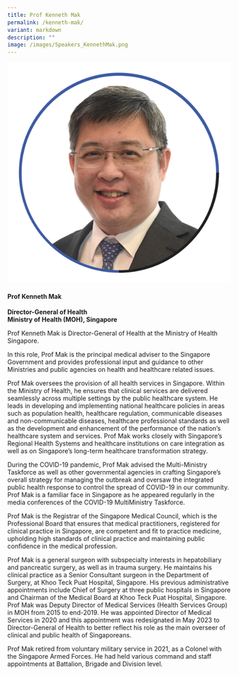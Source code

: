 ```yaml
---
title: Prof Kenneth Mak
permalink: /kenneth-mak/
variant: markdown
description: ""
image: /images/Speakers_KennethMak.png
---
```

<div class="row">
<div class="col is-3">
<img src="/images/Speakers_KennethMak.png">
</div>
<div class="col is-9 speaker-details">
	<h4><b>Prof Kenneth Mak</b></h4>
<b>Director-General of Health<br>
Ministry of Health (MOH), Singapore</b>
	
<p>Prof Kenneth Mak is Director-General of Health at the Ministry of Health Singapore.</p>

<p>In this role, Prof Mak is the principal medical adviser to the Singapore Government and provides professional input and guidance to other Ministries and public agencies on health and healthcare related issues.</p>

<p>Prof Mak oversees the provision of all health services in Singapore. Within the Ministry of Health, he ensures that clinical services are delivered seamlessly across multiple settings by the public healthcare system. He leads in developing and implementing national healthcare policies in areas such as population health, healthcare regulation, communicable diseases and non-communicable diseases, healthcare professional standards as well as the development and enhancement of the performance of the nation’s healthcare system and services. Prof Mak works closely with Singapore’s Regional Health Systems and healthcare institutions on care integration as well as on Singapore’s long-term healthcare transformation strategy.</p>

<p>During the COVID-19 pandemic, Prof Mak advised the Multi-Ministry Taskforce as well as other governmental agencies in crafting Singapore’s overall strategy for managing the outbreak and oversaw the integrated public health response to control the spread of COVID-19 in our community. Prof Mak is a familiar face in Singapore as he appeared regularly in the media conferences of the COVID-19 MultiMinistry Taskforce.</p>

<p>Prof Mak is the Registrar of the Singapore Medical Council, which is the Professional Board that ensures that medical practitioners, registered for clinical practice in Singapore, are competent and fit to practice medicine, upholding high standards of clinical practice and maintaining public confidence in the medical profession.</p>

<p>Prof Mak is a general surgeon with subspecialty interests in hepatobiliary and pancreatic surgery, as well as in trauma surgery. He maintains his clinical practice as a Senior Consultant surgeon in the Department of Surgery, at Khoo Teck Puat Hospital, Singapore. His previous administrative appointments include Chief of Surgery at three public hospitals in Singapore and Chairman of the Medical Board at Khoo Teck Puat Hospital, Singapore. Prof Mak was Deputy Director of Medical Services (Health Services Group) in MOH from 2015 to end-2019. He was appointed
Director of Medical Services in 2020 and this appointment was redesignated in May 2023 to Director-General of Health to better reflect his role as the main overseer of clinical and public health of Singaporeans.</p>

<p>Prof Mak retired from voluntary military service in 2021, as a Colonel with the Singapore Armed Forces. He had held various command and staff appointments at Battalion, Brigade and Division level.
</p>
</div>
</div>